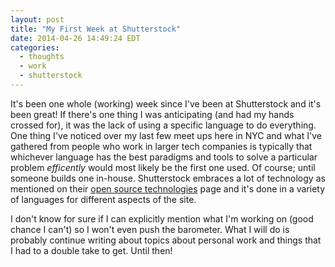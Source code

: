 ```yaml
---
layout: post
title: "My First Week at Shutterstock"
date: 2014-04-26 14:49:24 EDT
categories:
  - thoughts
  - work
  - shutterstock
---
```


It's been one whole (working) week since I've been at Shutterstock and it's
been great! If there's one thing I was anticipating (and had my hands crossed
for), it was the lack of using a specific language to do everything. One thing
I've noticed over my last few meet ups here in NYC and what I've gathered from
people who work in larger tech companies is typically that whichever language
has the best paradigms and tools to solve a particular problem *efficently*
would most likely be the first one used. Of course; until someone builds one
in-house. Shutterstock embraces a lot of technology as mentioned on their [open
source technologies][ostsstk] page and it's done in a variety of languages for
different aspects of the site.

I don't know for sure if I can explicitly mention what I'm working on (good
chance I can't) so I won't even push the barometer. What I will do is probably
continue writing about topics about personal work and things that I had to a
double take to get. Until then!

[ostsstk]: http://code.shutterstock.com

